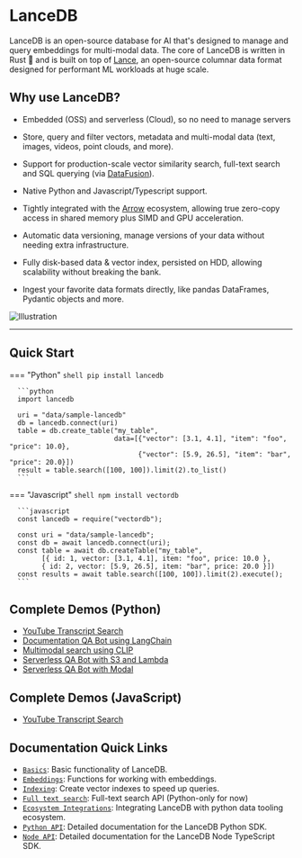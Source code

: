 # LanceDB

LanceDB is an open-source database for AI that's designed to manage and query embeddings for multi-modal data. The core of LanceDB is written in Rust 🦀 and is built on top of [Lance](https://github.com/lancedb/lance), an open-source columnar data format designed for performant ML workloads at huge scale.

## Why use LanceDB?

* Embedded (OSS) and serverless (Cloud), so no need to manage servers

* Store, query and filter vectors, metadata and multi-modal data (text, images, videos, point clouds, and more).

* Support for production-scale vector similarity search, full-text search and SQL querying (via [DataFusion](https://github.com/apache/arrow-datafusion)).

* Native Python and Javascript/Typescript support.

* Tightly integrated with the [Arrow](https://arrow.apache.org/docs/format/Columnar.html) ecosystem, allowing true zero-copy access in shared memory plus SIMD and GPU acceleration.

* Automatic data versioning, manage versions of your data without needing extra infrastructure.

* Fully disk-based data & vector index, persisted on HDD, allowing scalability without breaking the bank.

* Ingest your favorite data formats directly, like pandas DataFrames, Pydantic objects and more.

![Illustration](/lancedb/assets/ecosystem-illustration.png)

---

## Quick Start

=== "Python"
      ```shell
      pip install lancedb
      ```

      ```python
      import lancedb

      uri = "data/sample-lancedb"
      db = lancedb.connect(uri)
      table = db.create_table("my_table",
                              data=[{"vector": [3.1, 4.1], "item": "foo", "price": 10.0},
                                    {"vector": [5.9, 26.5], "item": "bar", "price": 20.0}])
      result = table.search([100, 100]).limit(2).to_list()
      ```

=== "Javascript"
      ```shell
      npm install vectordb
      ```

      ```javascript
      const lancedb = require("vectordb");

      const uri = "data/sample-lancedb";
      const db = await lancedb.connect(uri);
      const table = await db.createTable("my_table",
            [{ id: 1, vector: [3.1, 4.1], item: "foo", price: 10.0 },
            { id: 2, vector: [5.9, 26.5], item: "bar", price: 20.0 }])
      const results = await table.search([100, 100]).limit(2).execute();
      ```

## Complete Demos (Python)

- [YouTube Transcript Search](notebooks/youtube_transcript_search.ipynb)
- [Documentation QA Bot using LangChain](notebooks/code_qa_bot.ipynb)
- [Multimodal search using CLIP](notebooks/multimodal_search.ipynb)
- [Serverless QA Bot with S3 and Lambda](examples/serverless_lancedb_with_s3_and_lambda.md)
- [Serverless QA Bot with Modal](examples/serverless_qa_bot_with_modal_and_langchain.md)

## Complete Demos (JavaScript)

- [YouTube Transcript Search](examples/youtube_transcript_bot_with_nodejs.md)

## Documentation Quick Links

* [`Basics`](basic.md): Basic functionality of LanceDB.
* [`Embeddings`](embeddings/index.md): Functions for working with embeddings.
* [`Indexing`](ann_indexes.md): Create vector indexes to speed up queries.
* [`Full text search`](fts.md): Full-text search API (Python-only for now)
* [`Ecosystem Integrations`](python/integration.md): Integrating LanceDB with python data tooling ecosystem.
* [`Python API`](python/python.md): Detailed documentation for the LanceDB Python SDK.
* [`Node API`](javascript/modules.md): Detailed documentation for the LanceDB Node TypeScript SDK.
